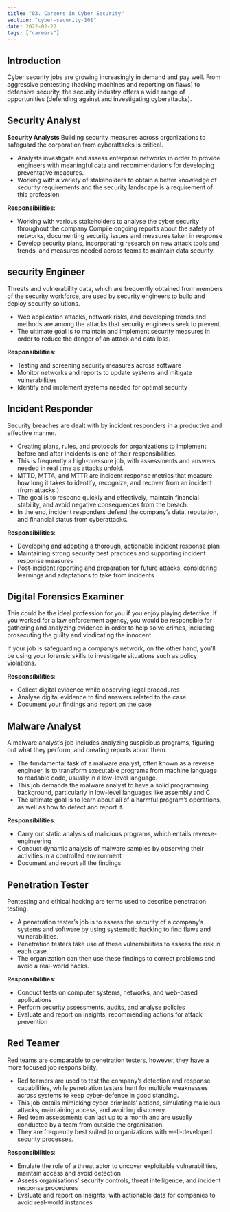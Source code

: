 ```yaml
---
title: "03. Careers in Cyber Security"
section: "cyber-security-101"
date: 2022-02-22
tags: ["careers"]
---
```


## Introduction
Cyber security jobs are growing increasingly in demand and pay well. From aggressive pentesting (hacking machines and reporting on flaws) to defensive security, the security industry offers a wide range of opportunities (defending against and investigating cyberattacks).

## Security Analyst
**Security Analysts**
Building security measures across organizations to safeguard the corporation from cyberattacks is critical.

- Analysts investigate and assess enterprise networks in order to provide engineers with meaningful data and recommendations for developing preventative measures.
- Working with a variety of stakeholders to obtain a better knowledge of security requirements and the security landscape is a requirement of this profession.

**Responsibilities**:
- Working with various stakeholders to analyse the cyber security throughout the company
Compile ongoing reports about the safety of networks, documenting security issues and measures taken in response
- Develop security plans, incorporating research on new attack tools and trends, and measures needed across teams to maintain data security.

## security Engineer
Threats and vulnerability data, which are frequently obtained from members of the security workforce, are used by security engineers to build and deploy security solutions.

- Web application attacks, network risks, and developing trends and methods are among the attacks that security engineers seek to prevent.
- The ultimate goal is to maintain and implement security measures in order to reduce the danger of an attack and data loss.

**Responsibilities**:

- Testing and screening security measures across software
- Monitor networks and reports to update systems and mitigate vulnerabilities
- Identify and implement systems needed for optimal security

## Incident Responder
Security breaches are dealt with by incident responders in a productive and effective manner.

- Creating plans, rules, and protocols for organizations to implement before and after incidents is one of their responsibilities.
- This is frequently a high-pressure job, with assessments and answers needed in real time as attacks unfold.
- MTTD, MTTA, and MTTR are incident response metrics that measure how long it takes to identify, recognize, and recover from an incident (from attacks.)
- The goal is to respond quickly and effectively, maintain financial stability, and avoid negative consequences from the breach.
- In the end, incident responders defend the company’s data, reputation, and financial status from cyberattacks.

**Responsibilities**:

- Developing and adopting a thorough, actionable incident response plan
- Maintaining strong security best practices and supporting incident response measures
- Post-incident reporting and preparation for future attacks, considering learnings and adaptations to take from incidents

## Digital Forensics Examiner
This could be the ideal profession for you if you enjoy playing detective. If you worked for a law enforcement agency, you would be responsible for gathering and analyzing evidence in order to help solve crimes, including prosecuting the guilty and vindicating the innocent.

If your job is safeguarding a company’s network, on the other hand, you’ll be using your forensic skills to investigate situations such as policy violations.

**Responsibilities**:

- Collect digital evidence while observing legal procedures
- Analyse digital evidence to find answers related to the case
- Document your findings and report on the case

## Malware Analyst
A malware analyst’s job includes analyzing suspicious programs, figuring out what they perform, and creating reports about them.

- The fundamental task of a malware analyst, often known as a reverse engineer, is to transform executable programs from machine language to readable code, usually in a low-level language.
- This job demands the malware analyst to have a solid programming background, particularly in low-level languages like assembly and C.
- The ultimate goal is to learn about all of a harmful program’s operations, as well as how to detect and report it.

**Responsibilities**:

- Carry out static analysis of malicious programs, which entails reverse-engineering
- Conduct dynamic analysis of malware samples by observing their activities in a controlled environment
- Document and report all the findings

## Penetration Tester
Pentesting and ethical hacking are terms used to describe penetration testing.

- A penetration tester’s job is to assess the security of a company’s systems and software by using systematic hacking to find flaws and vulnerabilities.
- Penetration testers take use of these vulnerabilities to assess the risk in each case.
- The organization can then use these findings to correct problems and avoid a real-world hacks.

**Responsibilities**:

- Conduct tests on computer systems, networks, and web-based applications
- Perform security assessments, audits, and analyse policies
- Evaluate and report on insights, recommending actions for attack prevention

## Red Teamer
Red teams are comparable to penetration testers, however, they have a more focused job responsibility.

- Red teamers are used to test the company’s detection and response capabilities, while penetration testers hunt for multiple weaknesses across systems to keep cyber-defence in good standing.
- This job entails mimicking cyber criminals’ actions, simulating malicious attacks, maintaining access, and avoiding discovery.
- Red team assessments can last up to a month and are usually conducted by a team from outside the organization.
- They are frequently best suited to organizations with well-developed security processes.

**Responsibilities**:

- Emulate the role of a threat actor to uncover exploitable vulnerabilities, maintain access and avoid detection
- Assess organisations’ security controls, threat intelligence, and incident response procedures
- Evaluate and report on insights, with actionable data for companies to avoid real-world instances
